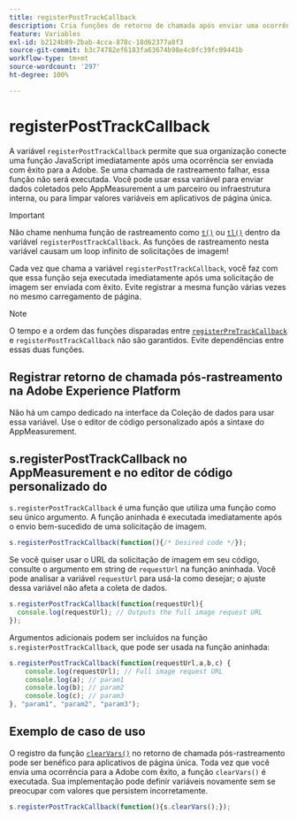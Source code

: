 ```yaml
---
title: registerPostTrackCallback
description: Cria funções de retorno de chamada após enviar uma ocorrência para a Adobe.
feature: Variables
exl-id: b2124b89-2bab-4cca-878c-18d62377a8f3
source-git-commit: b3c74782ef6183fa63674b98e4c0fc39fc09441b
workflow-type: tm+mt
source-wordcount: '297'
ht-degree: 100%

---
```


# registerPostTrackCallback

A variável `registerPostTrackCallback` permite que sua organização conecte uma função JavaScript imediatamente após uma ocorrência ser enviada com êxito para a Adobe. Se uma chamada de rastreamento falhar, essa função não será executada. Você pode usar essa variável para enviar dados coletados pelo AppMeasurement a um parceiro ou infraestrutura interna, ou para limpar valores variáveis em aplicativos de página única.

>[!IMPORTANT]
>
>Não chame nenhuma função de rastreamento como [`t()`](t-method.md) ou [`tl()`](tl-method.md) dentro da variável `registerPostTrackCallback`. As funções de rastreamento nesta variável causam um loop infinito de solicitações de imagem!

Cada vez que chama a variável `registerPostTrackCallback`, você faz com que essa função seja executada imediatamente após uma solicitação de imagem ser enviada com êxito. Evite registrar a mesma função várias vezes no mesmo carregamento de página.

>[!NOTE]
>
>O tempo e a ordem das funções disparadas entre [`registerPreTrackCallback`](registerpretrackcallback.md) e `registerPostTrackCallback` não são garantidos. Evite dependências entre essas duas funções.

## Registrar retorno de chamada pós-rastreamento na Adobe Experience Platform

Não há um campo dedicado na interface da Coleção de dados para usar essa variável. Use o editor de código personalizado após a sintaxe do AppMeasurement.

## s.registerPostTrackCallback no AppMeasurement e no editor de código personalizado do 

`s.registerPostTrackCallback` é uma função que utiliza uma função como seu único argumento. A função aninhada é executada imediatamente após o envio bem-sucedido de uma solicitação de imagem.

```js
s.registerPostTrackCallback(function(){/* Desired code */});
```

Se você quiser usar o URL da solicitação de imagem em seu código, consulte o argumento em string de `requestUrl` na função aninhada. Você pode analisar a variável `requestUrl` para usá-la como desejar; o ajuste dessa variável não afeta a coleta de dados.

```js
s.registerPostTrackCallback(function(requestUrl){
  console.log(requestUrl); // Outputs the full image request URL
});
```

Argumentos adicionais podem ser incluídos na função `s.registerPostTrackCallback`, que pode ser usada na função aninhada:

```js
s.registerPostTrackCallback(function(requestUrl,a,b,c) {
    console.log(requestUrl); // Full image request URL
    console.log(a); // param1
    console.log(b); // param2
    console.log(c); // param3
}, "param1", "param2", "param3");
```

## Exemplo de caso de uso

O registro da função [`clearVars()`](clearvars.md) no retorno de chamada pós-rastreamento pode ser benéfico para aplicativos de página única. Toda vez que você envia uma ocorrência para a Adobe com êxito, a função `clearVars()` é executada. Sua implementação pode definir variáveis novamente sem se preocupar com valores que persistem incorretamente.

```js
s.registerPostTrackCallback(function(){s.clearVars();});
```
